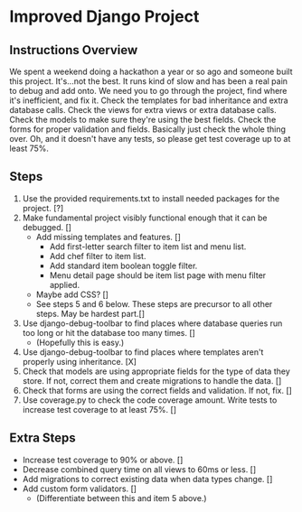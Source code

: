# Improved Django Project


## Instructions Overview
We spent a weekend doing a hackathon a year or so ago and someone built this project. It's...not the best. It runs kind of slow and has been a real pain to debug and add onto. We need you to go through the project, find where it's inefficient, and fix it. Check the templates for bad inheritance and extra database calls. Check the views for extra views or extra database calls. Check the models to make sure they're using the best fields. Check the forms for proper validation and fields. Basically just check the whole thing over. Oh, and it doesn't have any tests, so please get test coverage up to at least 75%.

## Steps
1. Use the provided requirements.txt to install needed packages for the project. [?]
2. Make fundamental project visibly functional enough that it can be debugged. []
	- Add missing templates and features. []
		- Add first-letter search filter to item list and menu list.
		- Add chef filter to item list.
		- Add standard item boolean toggle filter.
		- Menu detail page should be item list page with menu filter applied.
	- Maybe add CSS? []
	- See steps 5 and 6 below. These steps are precursor to all other steps.  May be hardest part.[]
3. Use django-debug-toolbar to find places where database queries run too long or hit the database too many times. []
	- (Hopefully this is easy.)
4. Use django-debug-toolbar to find places where templates aren't properly using inheritance. [X]
5. Check that models are using appropriate fields for the type of data they store. If not, correct them and create migrations to handle the data. []
6. Check that forms are using the correct fields and validation. If not, fix. [] 
7. Use coverage.py to check the code coverage amount. Write tests to increase test coverage to at least 75%. []

## Extra Steps
- Increase test coverage to 90% or above. []
- Decrease combined query time on all views to 60ms or less. []
- Add migrations to correct existing data when data types change. []
- Add custom form validators. []
	- (Differentiate between this and item 5 above.)